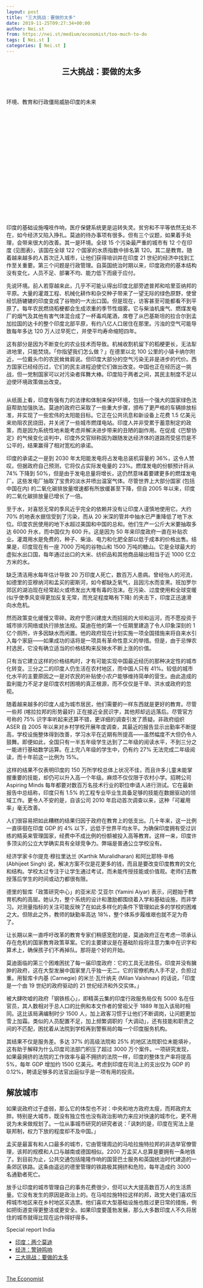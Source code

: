 ```yaml
---
layout: post
title: "三大挑战：要做的太多"
date: 2019-11-25T09:27:34+00:00
author: Nei.st
from: https://nei.st/medium/economist/too-much-to-do
tags: [ Nei.st ]
categories: [ Nei.st ]
---
```


<article class="post-10159 post type-post status-publish format-standard hentry category-economist" id="post-10159">
 <header class="page-header medium Archives">
  <div class="page-header__image">
  </div>
  <div class="page-header__content">
   <h1 class="page-title text-align-center">
    三大挑战：要做的太多
   </h1>
  </div>
 </header>
 <div class="entry-content aesop-entry-content" id="post-10159-content">
  <link as="font" crossorigin="anonymous" href="//cdn.jsdelivr.net/gh/0nd1jyU39XQ/_/glyph/font-face/0uIzqoZjSuJfvSBnvgXTcApMtcVhMcpr.woff" rel="preload" type="font/woff"/>
  <link as="font" crossorigin="anonymous" href="//cdn.jsdelivr.net/gh/0nd1jyU39XQ/_/glyph/font-face/1sTnSLZWDKucPX6SAk.woff" rel="preload" type="font/woff"/>
  <p class="blog-post__description">
   环境、教育和行政僵局威胁印度的未来
  </p>
  <span id="more-10159">
  </span>
  <div class="navigation__primary-inner">
   <a class="economist__link-logo" href="//nei.st/medium/economist">
   </a>
  </div>
  <div class="container img component-image">
   <div class="aspectRatioPlaceholder" style="padding-bottom:56.25%;height: 0;">
    <div class="progressiveMedia" data-height="720" data-width="1280">
     <img alt="" class="progressiveMedia-image" data-src="https://cdn.jsdelivr.net/gh/0nd1jyU39XQ/_/img/1/e52bf525ly1g9aethpadlj20zk0k0wgy.jpg" src="https://cdn.jsdelivr.net/gh/0nd1jyU39XQ/_/img/1/e52bf525ly1g9aethpadlj20zk0k0wgy.jpg"/>
    </div>
   </div>
  </div>
  <p>
   印度的基础设施嘎吱作响，医疗保健系统更是运转失灵。贫穷和不平等依然无处不在，如今经济又陷入挣扎。莫迪的待办事项有很多。但有三个议题，如果着手处理，会带来很大的改善。其一是环境。全球 15 个污染最严重的城市有 12 个在印度 (见图表)，该国在全球 122 个国家的水质指数中排名第 120。其二是教育。随着越来越多的人首次迁入城市，让他们获得培训并在印度 21 世纪的经济中找到工作至关重要。第三个问题是行政管理。自英国统治时期以来，印度政府的基本结构没有变化，人员不足、部署不均、能力低下而疲于应付。
  </p>
  <p>
   先说环境。前人若穿越来此，几乎不可能认得出印度北部旁遮普邦和哈里亚纳邦的平原。大量的灌溉工程、机械化耕作和杂交种子带来了一望无际的绿色原野，使曾经饥肠辘辘的印度变成了谷物的一大出口国。但是现在，访客甚至可能都看不到平原了。每年农民燃烧稻梗都会生成浓重的季节性烟雾。它与柴油机废气、燃煤发电厂的烟气及其他有害气体混合成了一杯毒鸡尾酒，席卷了从巴基斯坦的拉合尔到孟加拉国的达卡的整个印度北部平原，有约八亿人口居住在那里。污浊的空气可能导致每年多达 120 万人过早死亡，并使平均寿命缩短四年。
  </p>
  <p>
   这有部分是因为不断变化的农业技术而导致。机械收割机留下的稻梗更长，无法犁进地里，只能焚烧。「你指望我们怎么做？」在德里以北 100 公里的小镇卡纳尔附近，一位戴头巾的农民耸耸肩说。但印度大部分的空气污染无非是进步的代价。西方国家已经经历过，它们的民主进程迫使它们做出改变。中国也正在经历这一挑战，但一党制国家可以对污染者挥舞大棒。印度陷于两者之间，其民主制度不足以迫使环境政策做出改变。
  </p>
  <div class="container img">
   <figure class="image-rightalign">
    <div class="aspectRatioPlaceholder">
     <div class="progressiveMedia" data-height="898" data-width="608">
      <img alt="" class="progressiveMedia-image lazyload" data-src="https://cdn.jsdelivr.net/gh/0nd1jyU39XQ/_/img/1/e52bf525ly1g9aeub37bgj20gw0oymzq.jpg" id="zoom-default" src="https://cdn.jsdelivr.net/gh/0nd1jyU39XQ/_/img/1/e52bf525ly1g9aeub37bgj20gw0oymzq.jpg"/>
     </div>
    </div>
   </figure>
  </div>
  <p>
   从纸面上看，印度有强有力的法律和体制来保护环境，包括一个强大的国家绿色法庭帮助加强执法。莫迪的政府已采取了一些重大步骤，颁布了更严格的车辆排放标准，并实现了一些宏伟的太阳能目标。它正在公共讯息和新设备上花费 1.5 亿美元来劝阻农民烧田，并关闭了一些城市燃煤电站。印度人并非受累于蓄意制定的政策，而是因为系统性地未能考虑并解决进步带来的丑陋的副作用。在促成《巴黎协定》的气候变化谈判中，印度外交官辩称因为跟随发达经济体的道路而受惩罚是不公平的，结果赢得了相对宽松的承诺。
  </p>
  <p>
   印度的承诺之一是到 2030 年太阳能发电将占发电总装机容量的 36%，这令人赞叹。但据政府自己预测，它将仅占实际发电量的 23%。燃煤发电的份额预计将从 74% 下降到 50%，但是由于发电总量将增长，这仍然意味着要建更多的燃煤发电厂。这些发电厂抽取了宝贵的淡水并喷出温室气体。尽管世界上大部分国家 (包括中国在内) 的二氧化碳排放量增速都有所放缓甚至下降，但自 2005 年以来，印度的二氧化碳排放量已增长了一倍。
  </p>
  <div class="code-block code-block-1" style="margin: 8px 0; clear: both;">
   <div class="container ads_KbHEVhh8Rw">
    <div class="card card--blog post-sidebar">
     <div class="card-body">
      <div class="logo_ngcontent-kty-0">
      </div>
      <div class="iframe-blocker U6XAMK63Vh00WqvF2BacIQ">
       <div class="background-h60B">
       </div>
       <div class="WumZiPCS4MeMw4pxQ">
       </div>
      </div>
     </div>
     <div class="card-footer">
      <div class="card-footer-wrapper" layout="row bottom-left">
      </div>
     </div>
    </div>
   </div>
  </div>
  <p>
   至于水，对喜怒无常的季风近乎完全的依赖并没有让印度人谨慎地使用它。大约 70% 的地表水据信受到了污染，而从 20 米深的管井中抽水已严重降低了地下水位。印度农民使用的地下水超过美国和中国的总和。他们生产一公斤大米要抽取多达 6000 升水，而中国仅为 600 升。这是因为 50 年来印度政府一直在补贴农业。灌溉用水是免费的，种子、柴油、电力和化肥全部以低于成本的价格出售。结果是，印度现在有一座 7000 万吨的谷物山和 1500 万吨的糖山。它是全球最大的虚拟水出口国，每年通过出口的大米、纺织品和其他商品输出相当于近 1000 亿立方米的水。
  </p>
  <p>
   缺乏清洁用水每年估计导致 20 万印度人死亡，数百万人患病。曾经怡人的河流，如德里的亚穆纳河和孟买的密斯河，如今都缺乏氧气，且因污水而变黑。班加罗尔郊区的湖泊现在经常起火或喷发出大堆有毒的泡沫。在污染、过度使用和全球变暖 (似乎使季风变得更加反复无常，而充足程度略有下降) 的夹击下，印度正迅速滑向水危机。
  </p>
  <p>
   然而政策变化缓慢又零碎。政府宁愿兴建庞大而招摇的大坝和运河，而不愿投资于城市排污网络或执行排放法规。莫迪在他的第一个任期里建造了令人印象深刻的 1 亿个厕所，许多因缺水而闲置。他的政府现在计划实施一项全国措施来将自来水引入每个家庭——如果成功的话将是一项具有革命性意义的举措。但是，由于忌惮农村选民，它没有确立适当的价格结构来反映水不断上涨的价值。
  </p>
  <p>
   只有当它建立这样的价格结构时，才有可能实现中国最近经历的那种决定性的城市化转变。三分之二的印度人仍生活在农村地区，而中国人只有 41%。较低的城市化水平的主要原因之一是对农民的补贴使小农户能够维持简单的营生。由此造成的盈利能力不足才是印度农村困境的真正根源，而不仅仅是干旱、洪水或政府的忽视。
  </p>
  <p>
   随着越来越多的印度人成为城市居民，他们需要的一样东西就是更好的教育。尽管一些邦 (喀拉拉邦的形势最好) 正在接近全民识字，其他邦却远远落后。尽管官方号称的 75% 识字率听起来还算不错，更详细的调查引发了质疑。非政府组织 ASER 自 2005 年以来对乡村学校开展年度调查，其最近的报告显示出勤率不断提高，学校设施整体得到改善，学习水平在近期有所提高——虽然幅度不大但仍令人鼓舞。即便如此，全国只有一半五年级学生达到了二年级的阅读水平，不到三分之一能进行基础数学运算。在上完八年级的学生中，仍有约 27% 无法完成二年级阅读，而十年前这一比例为 15%。
  </p>
  <p>
   这样的结果不仅表明印度的 150 万所学校总体上状况不佳，而且许多儿童未能掌握重要的技能，却仍可以升入高一个年级。麻烦不仅仅限于农村小学。招聘公司 Aspiring Minds 每年都要对数百万名技术行业的职位申请人进行测试。它在最新报告中总结称，印度只有 1.5% 的工程专业毕业生具备足够的技能在数据驱动的领域工作。更令人不安的是，自该公司 2010 年启动首次调查以来，这种「可雇用率」毫无改善。
  </p>
  <div class="code-block code-block-1" style="margin: 8px 0; clear: both;">
   <div class="container ads_KbHEVhh8Rw">
    <div class="card card--blog post-sidebar">
     <div class="card-body">
      <div class="logo_ngcontent-kty-0">
      </div>
      <div class="iframe-blocker U6XAMK63Vh00WqvF2BacIQ">
       <div class="background-h60B">
       </div>
       <div class="WumZiPCS4MeMw4pxQ">
       </div>
      </div>
     </div>
     <div class="card-footer">
      <div class="card-footer-wrapper" layout="row bottom-left">
      </div>
     </div>
    </div>
   </div>
  </div>
  <p>
   人们很容易把如此糟糕的结果归因于政府在教育上的低支出。几十年来，这一比例一直徘徊在印度 GDP 的 4% 以下，远低于世界平均水平。为确保印度拥有受过训练的精英来管理国家，经费中不成比例的份额被投入高等教育。这样一来，印度许多顶尖的公立大学确实具有全球竞争力。弊端是普通公立学校没有。
  </p>
  <p>
   经济学家卡尔提克·穆拉里达兰 (Karthik Muralidharan) 和阿比耶特·辛格 (Abhijeet Singh) 说，解决方案不仅是花更多的钱，而且是要改变印度教育的文化和结构。学校太过专注于让学生通过考试，而未能传授技能或价值观。老师们去教授落后学生的时间或动力都很有限。
  </p>
  <p>
   德里的智库「政策研究中心」的亚米尼·艾亚尔 (Yamini Aiyar) 表示，问题始于教育机构的高层。她认为，整个系统的设计和激励都围绕着入学和基础设施，而非学习。对测量指标的关注可能反映了在如此多样化的条件下管理如此多的学校的困难之大。但除此之外，教师的缺勤率高达 18%，整个体系步履维艰也就不足为奇了。
  </p>
  <p>
   让长期以来一直呼吁改革的教育专家们稍感宽慰的是，莫迪政府正在考虑一项承认存在危机的国家教育政策草案。它的主要建议是在基础阶段将注意力集中在识字和算术上，确保孩子们不再掉队。那将是个好的开始。
  </p>
  <p>
   莫迪面临的第三个困难困扰了每一届印度政府：它的工具无法胜任。印度并没有臃肿的政府，这在大型发展中国家里几乎独一无二。它的官僚机构人手不足，负担过重。用智库卡内基 (Carnegie) 的米兰·瓦什纳夫 (Milan Vaishnav) 的话说，「印度是一个由 19 世纪的政府驱动的 21 世纪经济和外交实体。」
  </p>
  <p>
   被大肆吹嘘的政府「钢铁核心」，即精英云集的印度行政服务局仅有 5000 名在任官员，其人数相对于总人口的比例和本文作者的曾祖父于 1889 年加入该局时相同。这比该局满编制时少 1500 人，加上政客习惯于让他们不断调岗，让问题更加雪上加霜。类似的人员配置不足，加上频繁调职的「大调动」，还有技能和职责之间的不匹配，困扰着从法院到学校再到警察局的每一个印度服务机构。
  </p>
  <div class="code-block code-block-1" style="margin: 8px 0; clear: both;">
   <div class="container ads_KbHEVhh8Rw">
    <div class="card card--blog post-sidebar">
     <div class="card-body">
      <div class="logo_ngcontent-kty-0">
      </div>
      <div class="iframe-blocker U6XAMK63Vh00WqvF2BacIQ">
       <div class="background-h60B">
       </div>
       <div class="WumZiPCS4MeMw4pxQ">
       </div>
      </div>
     </div>
     <div class="card-footer">
      <div class="card-footer-wrapper" layout="row bottom-left">
      </div>
     </div>
    </div>
   </div>
  </div>
  <p>
   其结果不仅是服务差。多达 37% 的高级法院和 25% 的地区法院职位未能填补，这有助于解释为什么印度司法部门积压了超过 3000 万个案件。一项研究发现，如果最拥挤的法院的工作效率与最不拥挤的法院一样，印度的整体生产率将提高 5%，每年 GDP 增加约 1500 亿美元。考虑到印度在司法上的支出仅为 GDP 的 0.12%，聘请足够多的法官出庭似乎是一项有用的投资。
  </p>
  <h2>
   解放城市
  </h2>
  <p>
   如果说政府过于虚弱，那么它的体型也不对：中央和地方政府太瘦，而邦政府太胖。特别是大城市，既没有独立性也没有政治影响力来应对快速的城市化，更不用说为未来做规划了。一位从事城市研究的研究者说：「讽刺的是，印度在宪法上是联邦制，权力下放的程度却不及中国。」
  </p>
  <p>
   孟买是最富有和人口最多的城市，它由管理周边的马哈拉施特拉邦的非选举官僚管理，该邦的规模和人口与越南或德国相似。2200 万孟买人总算是要拥有一条地铁了。到目前为止，公共交通包括隆隆作响的国营巴士服务和英国统治时代建造的一条郊区铁路。这条由遥远的德里管理的铁路极其拥挤和危险，每年造成约 3000 名通勤者死亡。
  </p>
  <p>
   放手让印度的城市管理自己的事务花费很少，但可以大大提高数百万人的生活质量。它没有发生的原因是政治上的。在马哈拉施特拉这样的邦，政党大佬们喜欢压榨城市地区来在乡村地区买选票。他们喜欢大型基础设施也胜过更日常的措施，例如把街道变得更整洁或更安全。如果印度要蓬勃发展，那么大多数印度人不久将居住的城市就得比现在运作得好得多。
  </p>
  <div class="js-elevateBottomRecirc u-marginTop40 u-xs-marginTop0 u-backgroundGrayLightest">
   <div class="elevate-container u-paddingBottom60 u-paddingHorizontal10 u-xs-paddingTop30">
    <div class="u-flexStretch u-paddingVertical32 u-xs-flexColumn u-xs-paddingTop0">
     <div class="u-width220 u-flex0 u-relative u-xs-hide">
      <div class="aspectRatioPlaceholder">
       <div class="progressiveMedia" data-height="4301" data-width="3270">
        <img alt="" class="progressiveMedia-image lazyload" data-src="https://cdn.jsdelivr.net/gh/0nd1jyU39XQ/_/img/1/e52bf525ly1g9aeet2dq0j22iu3bhkjl.jpg" id="zoom-default" src="https://cdn.jsdelivr.net/gh/0nd1jyU39XQ/_/img/1/e52bf525ly1g9aeet2dq0j22iu3bhkjl.jpg"/>
       </div>
      </div>
     </div>
     <div class="u-width100pct u-marginBottom20 u-xs-show elevateCoverShadow">
      <div class="aspectRatioPlaceholder">
       <div class="progressiveMedia" data-height="4301" data-width="3270">
        <img alt="" class="progressiveMedia-image lazyload" data-src="https://cdn.jsdelivr.net/gh/0nd1jyU39XQ/_/img/1/e52bf525ly1g9aeet2dq0j22iu3bhkjl.jpg" id="zoom-default" src="https://cdn.jsdelivr.net/gh/0nd1jyU39XQ/_/img/1/e52bf525ly1g9aeet2dq0j22iu3bhkjl.jpg"/>
       </div>
      </div>
     </div>
     <div class="u-flex1 u-flexColumn u-paddingVertical20 u-marginLeft40 u-borderBottomLighter u-borderBox u-minHeight280 u-xs-sizeFullWidth u-xs-paddingBottom30 u-xs-paddingTop10 u-xs-margin0 u-xs-minHeightAuto">
      <div class="blog-post__siblings-list-aside">
       <span class="blog-post__side-accent-rule">
        Special report
       </span>
       <span class="blog-post__side-title">
        India
       </span>
       <ul class="blog-post__siblings-list">
        <li class="blog-post__siblings-list__article">
         <a class="blog-post__siblings-list__article__link" href="https://nei.st/medium/economist/the-two-modis">
          <span class="blog-post__siblings-list__title">
           印度：两个莫迪
          </span>
         </a>
        </li>
        <li class="blog-post__siblings-list__article">
         <a class="blog-post__siblings-list__article__link" href="https://nei.st/medium/economist/wake-up-call">
          <span class="blog-post__siblings-list__title">
           经济：警钟鸣响
          </span>
         </a>
        </li>
        <li class="blog-post__siblings-list__article">
         <a class="blog-post__siblings-list__article__link" href="https://nei.st/medium/economist/too-much-to-do">
          <span class="blog-post__siblings-list__title">
           三大挑战：要做的太多
          </span>
         </a>
        </li>
       </ul>
      </div>
     </div>
    </div>
   </div>
  </div>
  <div class="container ag ah">
   <div class="fe n el">
    <a class="dt du bn bo bp bq br bs bt bu dv dw bx by dx dy" href="https://nei.st/tag/global-supply-chains?source=https://www.economist.com/special-report/2019/10/24/environmental-educational-and-administrative-gridlock-threaten-indias-future">
     <div class="c ff fg ag ah fh el fi fj ce fk fl fm fn fo fp fq fr fs ft fu">
      <div class="bs em en eo ep eq fv ah fw fg ag bm eu fx q fy fz p ac">
      </div>
     </div>
    </a>
   </div>
  </div>
  <div class="code-block code-block-2" style="margin: 8px 0; clear: both;">
   <br/>
   <div class="container ads_KbHEVhh8Rw">
    <div class="card card--blog post-sidebar">
     <div class="card-body">
      <div class="logo_ngcontent-kty-0">
      </div>
      <div class="iframe-blocker U6XAMK63Vh00WqvF2BacIQ">
       <div class="background-h60B">
       </div>
       <div class="WumZiPCS4MeMw4pxQ">
       </div>
      </div>
     </div>
     <div class="card-footer">
      <div class="card-footer-wrapper" layout="row bottom-left">
      </div>
     </div>
    </div>
   </div>
  </div>
 </div>
 <footer class="entry-footer">
  <div class="categories icon-link">
   <a href="https://nei.st/category/medium/economist" rel="category tag">
    The Economist
   </a>
  </div>
 </footer>
</article>

